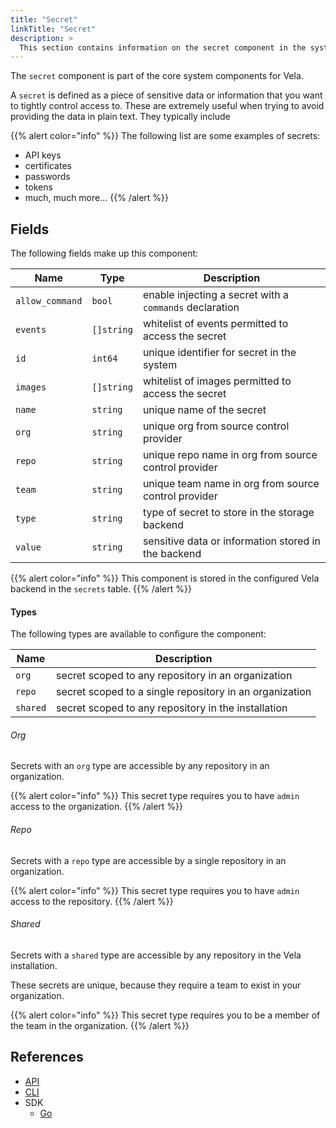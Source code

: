 ```yaml
---
title: "Secret"
linkTitle: "Secret"
description: >
  This section contains information on the secret component in the system.
---
```


The `secret` component is part of the core system components for Vela.

A `secret` is defined as a piece of sensitive data or information that you want to tightly control access to. These are extremely useful when trying to avoid providing the data in plain text. They typically include

{{% alert color="info" %}}
The following list are some examples of secrets:
* API keys
* certificates
* passwords
* tokens
* much, much more...
{{% /alert %}}

## Fields

The following fields make up this component:

| Name            | Type       | Description                                             |
| --------------- | ---------- | ------------------------------------------------------- |
| `allow_command` | `bool`     | enable injecting a secret with a `commands` declaration |
| `events`        | `[]string` | whitelist of events permitted to access the secret      |
| `id`            | `int64`    | unique identifier for secret in the system              |
| `images`        | `[]string` | whitelist of images permitted to access the secret      |
| `name`          | `string`   | unique name of the secret                               |
| `org`           | `string`   | unique org from source control provider                 |
| `repo`          | `string`   | unique repo name in org from source control provider    |
| `team`          | `string`   | unique team name in org from source control provider    |
| `type`          | `string`   | type of secret to store in the storage backend          |
| `value`         | `string`   | sensitive data or information stored in the backend     |

{{% alert color="info" %}}
This component is stored in the configured Vela backend in the `secrets` table.
{{% /alert %}}

#### Types

The following types are available to configure the component:

| Name     | Description                                             |
| -------- | ------------------------------------------------------- |
| `org`    | secret scoped to any repository in an organization      |
| `repo`   | secret scoped to a single repository in an organization |
| `shared` | secret scoped to any repository in the installation     |

###### Org

Secrets with an `org` type are accessible by any repository in an organization.

{{% alert color="info" %}}
This secret type requires you to have `admin` access to the organization.
{{% /alert %}}

###### Repo

Secrets with a `repo` type are accessible by a single repository in an organization.

{{% alert color="info" %}}
This secret type requires you to have `admin` access to the repository.
{{% /alert %}}

###### Shared

Secrets with a `shared` type are accessible by any repository in the Vela installation.

These secrets are unique, because they require a team to exist in your organization.

{{% alert color="info" %}}
This secret type requires you to be a member of the team in the organization.
{{% /alert %}}

## References

* [API](/docs/api/secret)
* [CLI](/docs/cli/secret)
* SDK
  * [Go](/docs/sdk/go/secret)
